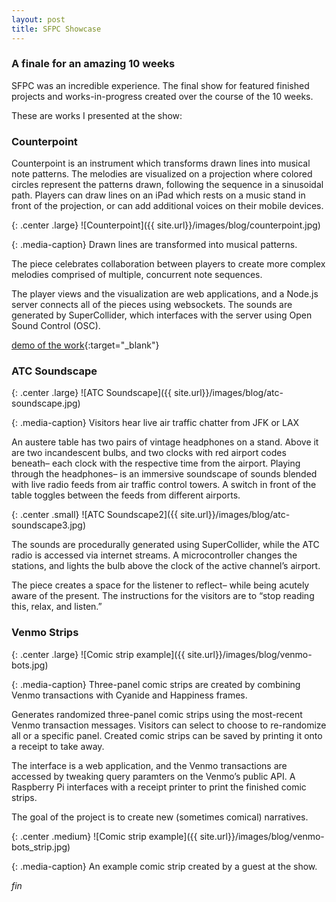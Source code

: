 ```yaml
---
layout: post
title: SFPC Showcase
---
```


### A finale for an amazing 10 weeks

SFPC was an incredible experience. The final show for featured finished projects and works-in-progress created over the course of the 10 weeks.

These are works I presented at the show:

### Counterpoint

Counterpoint is an instrument which transforms drawn lines into musical note patterns. The melodies are visualized on a projection where colored circles represent the patterns drawn, following the sequence in a sinusoidal path. Players can draw lines on an iPad which rests on a music stand in front of the projection, or can add additional voices on their mobile devices.

{: .center .large}
![Counterpoint]({{ site.url}}/images/blog/counterpoint.jpg)

{: .media-caption}
Drawn lines are transformed into musical patterns.

The piece celebrates collaboration between players to create more complex melodies comprised of multiple, concurrent note sequences.

The player views and the visualization are web applications, and a Node.js server connects all of the pieces using websockets. The sounds are generated by SuperCollider, which interfaces with the server using Open Sound Control (OSC).

[demo of the work](https://vimeo.com/196242333){:target="_blank"}


### ATC Soundscape


{: .center .large}
![ATC Soundscape]({{ site.url}}/images/blog/atc-soundscape.jpg)

{: .media-caption}
Visitors hear live air traffic chatter from JFK or LAX

An austere table has two pairs of vintage headphones on a stand. Above it are two incandescent bulbs, and two clocks with red airport codes beneath– each clock with the respective time from the airport. Playing through the headphones– is an immersive soundscape of sounds blended with live radio feeds from air traffic control towers. A switch in front of the table toggles between the feeds from different airports. 

{: .center .small}
![ATC Soundscape2]({{ site.url}}/images/blog/atc-soundscape3.jpg)

The sounds are procedurally generated using SuperCollider, while the ATC radio is accessed via internet streams. A microcontroller changes the stations, and lights the bulb above the clock of the active channel’s airport.

The piece creates a space for the listener to reflect– while being acutely aware of the present. The instructions for the visitors are to “stop reading this, relax, and listen.”


### Venmo Strips


{: .center .large}
![Comic strip example]({{ site.url}}/images/blog/venmo-bots.jpg)

{: .media-caption}
Three-panel comic strips are created by combining Venmo transactions with Cyanide and Happiness frames.

Generates randomized three-panel comic strips using the most-recent Venmo transaction messages. Visitors can select to choose to re-randomize all or a specific panel. Created comic strips can be saved by printing it onto a receipt to take away.

The interface is a web application, and the Venmo transactions are accessed by tweaking query paramters on the Venmo’s public API. A Raspberry Pi interfaces with a receipt printer to print the finished comic strips.

The goal of the project is to create new (sometimes comical) narratives.

{: .center .medium}
![Comic strip example]({{ site.url}}/images/blog/venmo-bots_strip.jpg)

{: .media-caption}
An example comic strip created by a guest at the show.


_fin_
